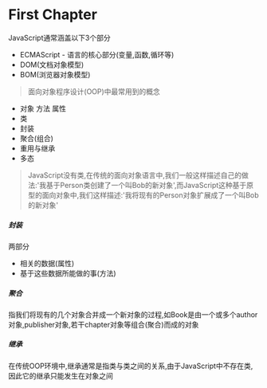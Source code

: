 # First Chapter
JavaScript通常涵盖以下3个部分
- ECMAScript - 语言的核心部分(变量,函数,循环等)
- DOM(文档对象模型)
- BOM(浏览器对象模型)

> 面向对象程序设计(OOP)中最常用到的概念

- 对象 方法 属性
- 类
- 封装
- 聚合(组合)
- 重用与继承
- 多态

> JavaScript没有类,在传统的面向对象语言中,我们一般这样描述自己的做法:'我基于Person类创建了一个叫Bob的新对象',而JavaScript这种基于原型的面向对象中,我们这样描述:'我将现有的Person对象扩展成了一个叫Bob的新对象'

##### 封装
两部分
- 相关的数据(属性)
- 基于这些数据所能做的事(方法)

##### 聚合
指我们将现有的几个对象合并成一个新对象的过程,如Book是由一个或多个author对象,publisher对象,若干chapter对象等组合(聚合)而成的对象

##### 继承
在传统OOP环境中,继承通常是指类与类之间的关系,由于JavaScript中不存在类,因此它的继承只能发生在对象之间